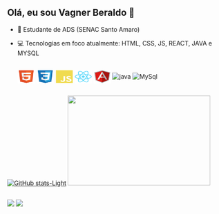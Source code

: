 ## Olá, eu sou Vagner Beraldo 👋

- 📖 Estudante de ADS (SENAC Santo Amaro)
- 💻 Tecnologias em foco atualmente: HTML, CSS, JS, REACT, JAVA e MYSQL

  <div style="display: inline_block"><br>
    <img align="center" alt="HTML" height="30" width="40" src="https://raw.githubusercontent.com/devicons/devicon/master/icons/html5/html5-original.svg">
    <img align="center" alt="CSS" height="30" width="40" src="https://raw.githubusercontent.com/devicons/devicon/master/icons/css3/css3-original.svg">
    <img align="center" alt="Js" height="30" width="40" src="https://raw.githubusercontent.com/devicons/devicon/master/icons/javascript/javascript-plain.svg">
    <!--<img align="center" alt="Ts" height="30" width="40" src="https://raw.githubusercontent.com/devicons/devicon/master/icons/typescript/typescript-plain.svg">-->
    <img align="center" alt="React" height="30" width="40" src="https://raw.githubusercontent.com/devicons/devicon/master/icons/react/react-original.svg">
    <img align="center" alt="Angular" height="30" width="40" src="https://raw.githubusercontent.com/devicons/devicon/master/icons/angularjs/angularjs-original.svg">
    <img align="center" alt="java" height="30" width="40" src="https://cdn.jsdelivr.net/gh/devicons/devicon@latest/icons/java/java-original.svg" />
    <img align="center" alt="MySql" height="60" width="40" src="https://cdn.jsdelivr.net/gh/devicons/devicon@latest/icons/mysql/mysql-original-wordmark.svg" />
    <!--<img align="center" alt="Rafa-Python" height="30" width="40" src="https://raw.githubusercontent.com/devicons/devicon/master/icons/python/python-original.svg">
    <img align="center" alt="Rafa-Csharp" height="30" width="40" src="https://raw.githubusercontent.com/devicons/devicon/master/icons/csharp/csharp-original.svg">-->
 </div>

##
<!--[![GitHub stats-Dark](https://github-readme-stats.vercel.app/api?username=vagnerberaldo&show_icons=true&theme=dark#gh-dark-mode-only)](https://github.com/anuraghazra/github-readme-stats#gh-dark-mode-only)-->
[![GitHub stats-Light](https://github-readme-stats.vercel.app/api?username=vagnerberaldo&show_icons=true&theme=default#gh-light-mode-only)](https://github.com/anuraghazra/github-readme-stats#gh-light-mode-only)
<img src="https://github-readme-stats.vercel.app/api/top-langs/?username=vagnerberaldo&layout=compact" width="330" height="208" />

  
  ##
 
<div> 
  <!--<a href="https://www.youtube.com/channel/UC_-uuuZbY0AAt9CViNzvc-Q" target="_blank"><img src="https://img.shields.io/badge/YouTube-FF0000?style=for-the-badge&logo=youtube&logoColor=white" target="_blank"></a>
  <a href="https://instagram.com/rafaballerini" target="_blank"><img src="https://img.shields.io/badge/-Instagram-%23E4405F?style=for-the-badge&logo=instagram&logoColor=white" target="_blank"></a>
 	<a href="https://www.twitch.tv/rafaballerinii" target="_blank"><img src="https://img.shields.io/badge/Twitch-9146FF?style=for-the-badge&logo=twitch&logoColor=white" target="_blank"></a>
 <a href="https://discord.gg/wagxzStdcR" target="_blank"><img src="https://img.shields.io/badge/Discord-7289DA?style=for-the-badge&logo=discord&logoColor=white" target="_blank"></a>--> 
  
  <a href = "mailto:vagnerberaldo1978@gmail.com"><img src="https://img.shields.io/badge/-Gmail-%23333?style=for-the-badge&logo=gmail&logoColor=white" target="_blank"></a>
  <a href="https://www.linkedin.com/in/vagner-vieira-beraldo-80b916328/" target="_blank"><img src="https://img.shields.io/badge/-LinkedIn-%230077B5?style=for-the-badge&logo=linkedin&logoColor=white"           
  target="_blank"></a> 
  
</div>


